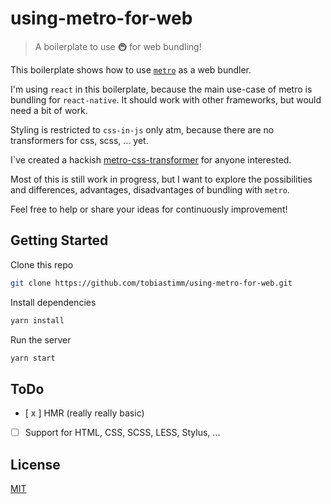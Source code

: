 # using-metro-for-web

> A boilerplate to use 🚇 for web bundling!

This boilerplate shows how to use [`metro`](https://github.com/facebook/metro) as a web bundler.

I'm using `react` in this boilerplate, because the main use-case of metro is bundling for `react-native`. It should work with other frameworks, but would need a bit of work.

Styling is restricted to `css-in-js` only atm, because there are no transformers for css, scss, ... yet.

I`ve created a hackish [metro-css-transformer](https://github.com/tobiastimm/metro-css-transformer) for anyone interested.

Most of this is still work in progress, but I want to explore the possibilities and differences, advantages, disadvantages of bundling with `metro`.

Feel free to help or share your ideas for continuously improvement!

## Getting Started

Clone this repo

```bash
git clone https://github.com/tobiastimm/using-metro-for-web.git
```

Install dependencies

```bash
yarn install
```

Run the server

```bash
yarn start
```

## ToDo

- [ x ] HMR (really really basic)
- [ ] Support for HTML, CSS, SCSS, LESS, Stylus, ...

## License

[MIT](./LICENSE)
